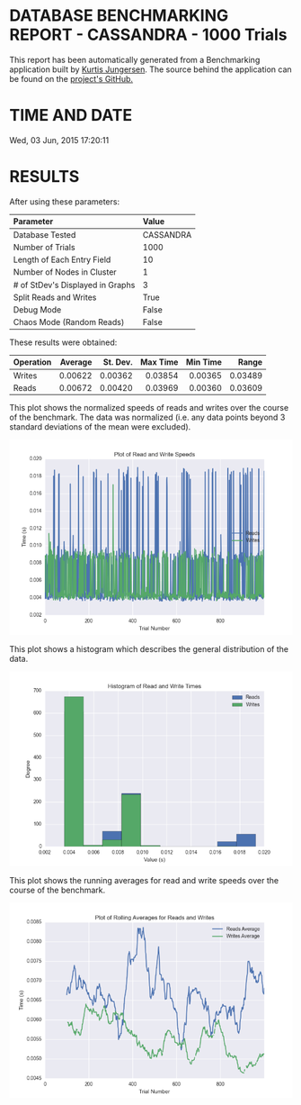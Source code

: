DATABASE BENCHMARKING REPORT - CASSANDRA - 1000 Trials
=========================================

This report has been automatically generated from a Benchmarking application
built by [Kurtis Jungersen](http://kmjungersen.com).  The source behind the application can be found on the [project's GitHub.](https://github.com/kmjungersen/DB-Benchmarking)

TIME AND DATE
=============

Wed, 03 Jun, 2015 17:20:11


RESULTS
=======

After using these parameters:

| Parameter                        | Value     |
|:---------------------------------|:----------|
| Database Tested                  | CASSANDRA |
| Number of Trials                 | 1000      |
| Length of Each Entry Field       | 10        |
| Number of Nodes in Cluster       | 1         |
| # of StDev's Displayed in Graphs | 3         |
| Split Reads and Writes           | True      |
| Debug Mode                       | False     |
| Chaos Mode (Random Reads)        | False     |

These results were obtained:

| Operation   |   Average |   St. Dev. |   Max Time |   Min Time |   Range |
|:------------|----------:|-----------:|-----------:|-----------:|--------:|
| Writes      |   0.00622 |    0.00362 |    0.03854 |    0.00365 | 0.03489 |
| Reads       |   0.00672 |    0.00420 |    0.03969 |    0.00360 | 0.03609 |

This plot shows the normalized speeds of reads and writes over the course of the benchmark.  The data was normalized (i.e. any data points beyond 3 standard deviations of the mean were excluded).

![Alt text](images/CASSANDRA-Jun03-2015-17:20:11-rw.png "rw")

This plot shows a histogram which describes the general distribution of the data.

![Alt text](images/CASSANDRA-Jun03-2015-17:20:11-stats.png "stats")

This plot shows the running averages for read and write speeds over the course of the benchmark.

![Alt text](images/CASSANDRA-Jun03-2015-17:20:11-running_averages.png "running_averages")